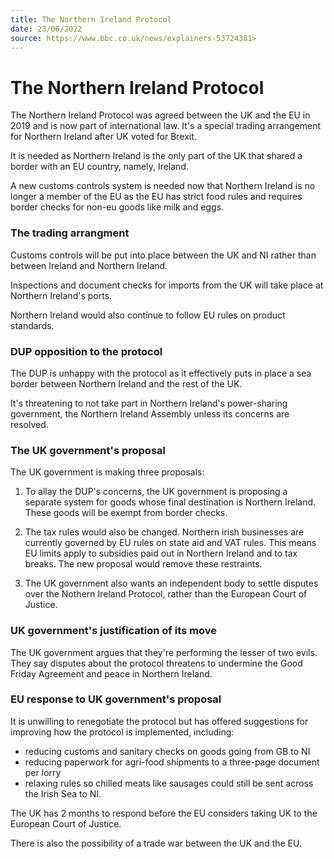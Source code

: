 ```yaml
---
title: The Northern Ireland Protocol
date: 23/06/2022
source: https://www.bbc.co.uk/news/explainers-53724381>
---
```


# The Northern Ireland Protocol

The Northern Ireland Protocol was agreed between the UK and the EU in 2019 and is now part of international law. It's a special trading arrangement for Northern Ireland after UK voted for Brexit. 

It is needed as Northern Ireland is the only part of the UK that shared a border with an EU country, namely, Ireland.

A new customs controls system is needed now that Northern Ireland is no longer a member of the EU as the EU has strict food rules and requires border checks for non-eu goods like milk and eggs.

### The trading arrangment

Customs controls will be put into place between the UK and NI rather than between Ireland and Northern Ireland.

Inspections and document checks for imports from the UK will take place at Northern Ireland's ports.

Northern Ireland would also continue to follow EU rules on product standards.

### DUP opposition to the protocol

The DUP is unhappy with the protocol as it effectively puts in place a sea border between Northern Ireland and the rest of the UK.

It's threatening to not take part in  Northern Ireland's power-sharing government, the Northern Ireland Assembly unless its concerns are resolved.

### The UK government's proposal

The UK government is making three proposals:

1. To allay the DUP's concerns, the UK government is proposing a separate system for goods whose final destination is Northern Ireland. These goods will be exempt from border checks.

2. The tax rules would also be changed. Northern irish businesses are currently governed by EU rules on state aid and VAT rules. This means EU limits apply to subsidies paid out in Northern Ireland and to tax breaks. The new proposal would remove these restraints.

3. The UK government also wants an independent body to settle disputes over the Nothern Ireland Protocol, rather than the European Court of Justice.

### UK government's justification of its move

The UK government argues that they're performing the lesser of two evils. They say disputes about the protocol threatens to undermine the Good Friday Agreement and peace in Northern Ireland.

### EU response to UK government's proposal

It is unwilling to renegotiate the protocol but has offered suggestions for improving how the protocol is implemented, including:
  
- reducing customs and sanitary checks on goods going from GB to NI
- reducing paperwork for agri-food shipments to a three-page document per lorry
- relaxing rules so chilled meats like sausages could still be sent across the Irish Sea to NI.

The UK has 2 months to respond before the EU considers taking UK to the European Court of Justice.

There is also the possibility of a trade war between the UK and the EU.

